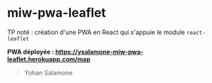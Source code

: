 # miw-pwa-leaflet

TP noté : création d'une PWA en React qui s'appuie le module `react-leaflet`

__PWA déployée : https://ysalamone-miw-pwa-leaflet.herokuapp.com/map__

> Yohan Salamone